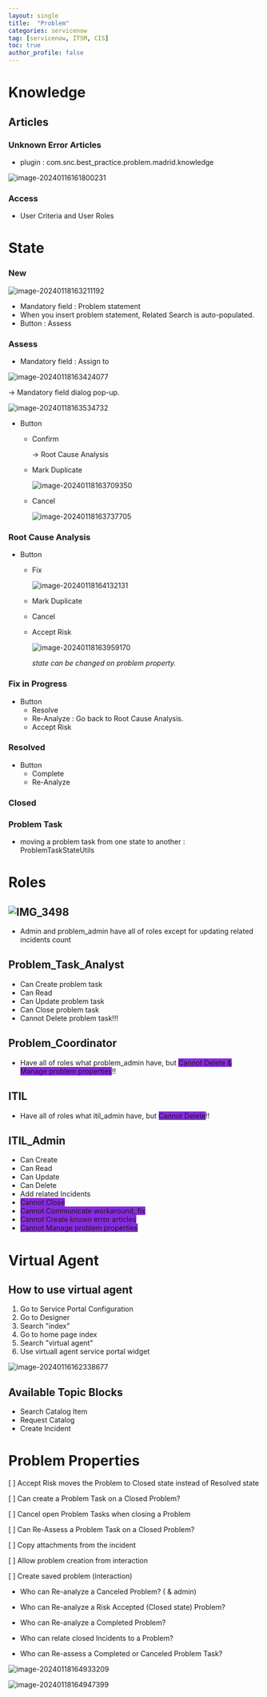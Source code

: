 ```yaml
---
layout: single
title:  "Problem"
categories: servicenow
tag: [servicenow, ITSM, CIS]
toc: true
author_profile: false
---
```


# Knowledge
## Articles
### Unknown Error Articles
- plugin : com.snc.best_practice.problem.madrid.knowledge

![image-20240116161800231](https://github.com/Moon-NaRi/Moon-Nari.github.io/blob/611c332dcb52e6037b4f0adf9b8e9d5fb4315677/images/2024-01-16-servicenow1/image-20240116161800231.png?raw=true)

### Access
- User Criteria and User Roles

# State
### New

![image-20240118163211192](C:\Users\User\Documents\Workspace\Moon-Nari.github.io\images\2024-01-16-servicenow1\image-20240118163211192.png?raw=true)

- Mandatory field : Problem statement
- When you insert problem statement, Related Search is auto-populated.
- Button : Assess



### Assess

- Mandatory field : Assign to

![image-20240118163424077](C:\Users\User\Documents\Workspace\Moon-Nari.github.io\images\2024-01-16-servicenow1\image-20240118163424077.png?raw=true)

 → Mandatory field dialog pop-up.

![image-20240118163534732](C:\Users\User\Documents\Workspace\Moon-Nari.github.io\images\2024-01-16-servicenow1\image-20240118163534732.png?raw=true)

- Button

  - Confirm

    → Root Cause Analysis

  - Mark Duplicate

    ![image-20240118163709350](C:\Users\User\Documents\Workspace\Moon-Nari.github.io\images\2024-01-16-servicenow1\image-20240118163709350.png?raw=true)

  - Cancel

    ![image-20240118163737705](C:\Users\User\Documents\Workspace\Moon-Nari.github.io\images\2024-01-16-servicenow1\image-20240118163737705.png?raw=true)



### Root Cause Analysis

- Button

  - Fix

    ![image-20240118164132131](C:\Users\User\Documents\Workspace\Moon-Nari.github.io\images\2024-01-16-servicenow1\image-20240118164132131.png?raw=true)

  - Mark Duplicate

  - Cancel

  - Accept Risk

    ![image-20240118163959170](C:\Users\User\Documents\Workspace\Moon-Nari.github.io\images\2024-01-16-servicenow1\image-20240118163959170.png?raw=true)

    *state can be changed on problem property.*



### Fix in Progress

- Button
  - Resolve
  - Re-Analyze : Go back to Root Cause Analysis.
  - Accept Risk



### Resolved

- Button
  - Complete
  - Re-Analyze



### Closed



### Problem Task

- moving a problem task from one state to another : ProblemTaskStateUtils

# Roles
## ![IMG_3498](https://github.com/Moon-NaRi/Moon-Nari.github.io/blob/611c332dcb52e6037b4f0adf9b8e9d5fb4315677/images/2024-01-16-servicenow1/IMG_3498.jpg?raw=true)

- Admin and problem_admin have all of roles except for updating related incidents count

## Problem_Task_Analyst

- Can Create problem task
- Can Read
- Can Update problem task
- Can Close problem task
- Cannot Delete problem task!!!

## Problem_Coordinator

- Have all of roles what problem_admin have, but <span style='background-color: #8A2BE2'>Cannot Delete & Manage problem properties</span>!!

## ITIL

- Have all of roles what itil_admin have, but <span style='background-color: #8A2BE2'>Cannot Delete</span>!!

## ITIL_Admin

- Can Create
- Can Read
- Can Update
- Can Delete
- Add related Incidents
- <span style='background-color: #8A2BE2'>Cannot Close</span>
- <span style='background-color: #8A2BE2'>Cannot Communicate workaround, fix</span>
- <span style='background-color: #8A2BE2'>Cannot Create known error articles</span>
- <span style='background-color: #8A2BE2'>Cannot Manage problem properties</span>



# Virtual Agent

## How to use virtual agent

1. Go to Service Portal Configuration
2. Go to Designer
3. Search "index"
4. Go to home page index
5. Search "virtual agent"
6. Use virtuall agent service portal widget

![image-20240116162338677](https://github.com/Moon-NaRi/Moon-Nari.github.io/blob/611c332dcb52e6037b4f0adf9b8e9d5fb4315677/images/2024-01-16-servicenow1/image-20240116162338677.png?raw=true)



## Available Topic Blocks

- Search Catalog Item
- Request Catalog
- Create Incident



# Problem Properties

[ ] Accept Risk moves the Problem to Closed state instead of Resolved state

[ ] Can create a Problem Task on a Closed Problem?

[ ] Cancel open Problem Tasks when closing a Problem

[ ] Can Re-Assess a Problem Task on a Closed Problem?

[ ] Copy attachments from the incident

[ ] Allow problem creation from interaction

[ ] Create saved problem (interaction)

- Who can Re-analyze a Canceled Problem? ( & admin)

- Who can Re-analyze a Risk Accepted (Closed state) Problem?
- Who can Re-analyze a Completed Problem?
- Who can relate closed Incidents to a Problem?
- Who can Re-assess a Completed or Canceled Problem Task?

![image-20240118164933209](C:\Users\User\Documents\Workspace\Moon-Nari.github.io\images\2024-01-16-servicenow1\image-20240118164933209.png?raw=true)

![image-20240118164947399](C:\Users\User\Documents\Workspace\Moon-Nari.github.io\images\2024-01-16-servicenow1\image-20240118164947399.png?raw=true)

  

